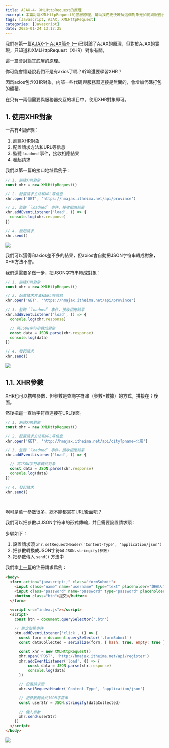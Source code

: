 ```yaml
---
title: AJAX-4- XMLHttpRequest的原理
excerpt: 本篇討論XMLHttpRequest的底層原理，幫助我們更快瞭解這個對象是如何與服務器交互
tags: [Javascript, AJAX, XMLHttpRequest] 
categories: [Javascript]
date: 2025-01-24 13:17:25
---
```


我們在第一篇[AJAX-1- AJAX簡介 (一)](https://wooiseong.vercel.app/2025/01/23/AJAX/AJAX-1-introduction/)已討論了AJAX的原理，但對於AJAX的實現，只知道和XMLHttpRequest（XHR）對象有關，

這一篇會討論其底層的原理。

你可能會懷疑說我們不是有axios了嗎？幹嘛還要學習XHR？

因爲axios包含XHR對象，内部一些代碼與服務器連接是無關的，會增加代碼打包的體積。

在只有一兩個需要與服務器交互的項目中，使用XHR對象即可。

## 1. 使用XHR對象
一共有4個步驟：
1. 創建XHR對象
2. 配置請求方法和URL等信息
3. 監聽 `loadned` 事件，接收相應結果
4. 發起請求


我們以第一篇的接口地址爲例子：
```javascript
// 1. 創建XHR對象
const xhr = new XMLHttpRequest()

// 2. 配置請求方法和URL等信息
xhr.open('GET', 'https://hmajax.itheima.net/api/province')

// 3. 監聽 `loadned` 事件，接收相應結果
xhr.addEventListener('load', () => {
  console.log(xhr.response)
})

// 4. 發起請求
xhr.send()
```
![](/img/AJAX/AJAX-4-1.png)

我們可以獲得和axios差不多的結果，但axios會自動把JSON字符串轉成對象，XHR方法不會。

我們還需要多做一步，把JSON字符串轉成對象：
```javascript
// 1. 創建XHR對象
const xhr = new XMLHttpRequest()

// 2. 配置請求方法和URL等信息
xhr.open('GET', 'https://hmajax.itheima.net/api/province')

// 3. 監聽 `loadned` 事件，接收相應結果
xhr.addEventListener('load', () => {
  console.log(xhr.response)

  // 將JSON字符串轉成對象
  const data = JSON.parse(xhr.response)
  console.log(data)
})

// 4. 發起請求
xhr.send()
```
![](/img/AJAX/AJAX-4-2.png)

## 1.1. XHR參數
XHR也可以携帶參數，但參數是查詢字符串（參數=數據）的方式，拼接在 `?` 後面。

然後把這一查詢字符串連接在URL後面。

```javascript
// 1. 創建XHR對象
const xhr = new XMLHttpRequest()

// 2. 配置請求方法和URL等信息
xhr.open('GET', 'http://hmajax.itheima.net/api/city?pname=北京')

// 3. 監聽 `loadned` 事件，接收相應結果
xhr.addEventListener('load', () => {

  // 將JSON字符串轉成對象
  const data = JSON.parse(xhr.response)
  console.log(data)
})

// 4. 發起請求
xhr.send()
```
<br>

啊可是萬一參數很多，總不能都寫在URL後面吧？

我們可以把參數以JSON字符串的形式傳輸，并且需要設置請求頭： 

步驟如下：
1. 設置請求頭 `xhr.setRequestHeader('Content-Type', 'application/json')`
2. 把參數轉換成JSON字符串 `JSON.stringify(參數)`
3. 把參數傳入 `send()` 方法中

我們拿[上一篇](https://wooiseong.vercel.app/2025/01/23/AJAX/AJAX-3-formSerialize/)的注冊請求爲例：

```html
<body>  
  <form action="javascript:;" class="formSubmit">
    <input class="name" name="username" type="text" placeholder="請輸入名字">
    <input class="password" name="password" type="password" placeholder="請輸入密碼">
    <button class="btn">提交</button>
  </form>

  <script src="index.js"></script>
  <script>
    const btn = document.querySelector('.btn')

    // 綁定點擊事件
    btn.addEventListener('click', () => {
      const form = document.querySelector('.formSubmit')
      const dataCollected = serialize(form, { hash: true, empty: true })

      const xhr = new XMLHttpRequest()
      xhr.open('POST', 'http://hmajax.itheima.net/api/register')
      xhr.addEventListener('load', () => {
          const data = JSON.parse(xhr.response)
          console.log(data)
      })

      // 設置請求頭
      xhr.setRequestHeader('Content-Type', 'application/json')

      // 把參數轉換成JSON字符串
      const userStr = JSON.stringify(dataCollected)

      // 傳入參數
      xhr.send(userStr)
    })
  </script>
</body>
```
![](/img/AJAX/AJAX-4-3.png)
<br>